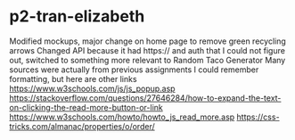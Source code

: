 # p2-tran-elizabeth
Modified mockups, major change on home page to remove green recycling arrows
Changed API because it had https:// and auth that I could not figure out, switched to something more relevant to Random Taco Generator
Many sources were actually from previous assignments I could remember formatting, but here are other links
https://www.w3schools.com/js/js_popup.asp
https://stackoverflow.com/questions/27646284/how-to-expand-the-text-on-clicking-the-read-more-button-or-link
https://www.w3schools.com/howto/howto_js_read_more.asp
https://css-tricks.com/almanac/properties/o/order/
